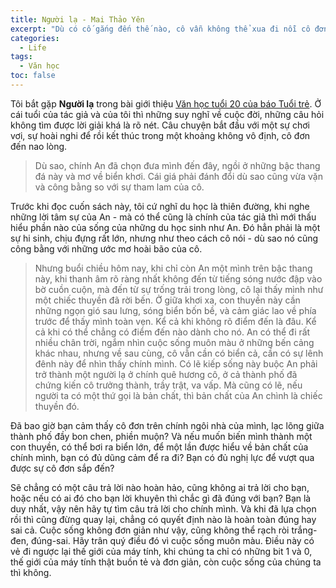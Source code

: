 ```yaml
---
title: Người lạ - Mai Thảo Yên
excerpt: "Dù có cố gắng đến thế nào, cô vẫn không thể xua đi nỗi cô đơn, trống trải. Nơi đây có lẽ sẽ không bao giờ dành cho cô."
categories:
  - Life
tags: 
  - Văn học
toc: false
---
```



Tôi bắt gặp **Người lạ** trong bài giới thiệu [Văn học tuổi 20 của báo Tuổi trẻ](https://tuoitre.vn/van-hoc-tuoi-20-lan-thu-6-nguoi-tre-tren-duong-toi-di-tim-toi-20181224093228485.htm).
Ở cái tuổi của tác giả và của tôi thì những suy nghĩ về cuộc đời, những câu hỏi không tìm được lời giải khá là rõ nét. Câu chuyện bắt đầu với một sự chơi vơi, sự hoài nghi để rồi kết thúc trong một khoảng không vô định, cô đơn đến nao lòng.
> Dù sao, chính An đã chọn đưa mình đến đây, ngồi ở những bậc thang đá này và mơ về biển khơi. Cái giá phải đánh đổi dù sao cũng vừa vặn và công bằng so với sự tham lam của cô.


Trước khi đọc cuốn sách này, tôi cứ nghĩ du học là thiên đường, khi nghe những lời tâm sự của An - mà có thể cũng là chính của tác giả thì mới thấu hiểu phần nào của sống của những du học sinh như An. Đó hẳn phải là một sự hi sinh, chịu đựng rất lớn, nhưng như theo cách cô nói - dù sao nó cũng công bằng với những ước mơ hoài bão của cô.

> Nhưng buổi chiều hôm nay, khi chỉ còn An một mình trên bậc thang này, khi thanh âm rõ ràng nhất không đến từ tiếng sóng nước đập vào bờ cuồn cuộn, mà đến từ sự trống trải trong lòng, cô lại thấy mình như một chiếc thuyền đã rời bến. Ở giữa khơi xa, con thuyền này cần những ngọn gió sau lưng, sóng biển bốn bề, và cảm giác lao về phía trước để thấy mình toàn vẹn. Kể cả khi không rõ điểm đến là đâu. Kể cả khi có thể chẳng có điểm đến nào dành cho nó. An có thể đi rất nhiều chân trời, ngắm nhìn cuộc sống muôn màu ở những bến cảng khác nhau, nhưng về sau cùng, cô vẫn cần có biển cả, cần có sự lênh đênh này để nhìn thấy chính mình. Có lẽ kiếp sống này buộc An phải trở thành một người lạ ở chính quê hương cô, ở cả thành phố đã chứng kiến cô trưởng thành, trầy trật, va vấp. Mà cũng có lẽ, nếu người ta có một thứ gọi là bản chất, thì bản chất của An chình là chiếc thuyền đó.

Đã bao giờ bạn cảm thấy cô đơn trên chính ngôi nhà của mình, lạc lõng giữa thành phố đầy bon chen, phiền muộn? Và nếu muốn biến mình thành một con thuyền, có thể bơi ra biển lớn, để một lần được hiểu về bản chất của chính mình, bạn có đủ dũng cảm để ra đi? Bạn có đủ nghị lực để vượt qua được sự cô đơn sắp đến?


Sẽ chẳng có một câu trả lời nào hoàn hảo, cũng không ai trả lời cho bạn, hoặc nếu có ai đó cho bạn lời khuyên thì chắc gì đã đúng với bạn? Bạn là duy nhất, vậy nên hãy tự tìm câu trả lời cho chính mình. Và khi đã lựa chọn rồi thì cũng đừng quay lại, chẳng có quyết định nào là hoàn toàn đúng hay sai cả. Cuộc sống không đơn giản như vậy, cũng không thể rạch ròi trắng-đen, đúng-sai. Hãy trân quý điều đó vì cuộc sống muôn màu. Điều này có vẻ đi ngược lại thế giới của máy tính, khi chúng ta chỉ có những bit 1 và 0, thế giới của máy tính thật buồn tẻ và đơn giản, còn cuộc sống của chúng ta thì không.
